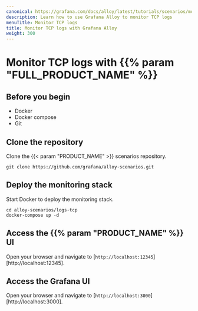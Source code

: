 ```yaml
---
canonical: https://grafana.com/docs/alloy/latest/tutorials/scenarios/monitor-tcp-logs/
description: Learn how to use Grafana Alloy to monitor TCP logs
menuTitle: Monitor TCP logs
title: Monitor TCP logs with Grafana Alloy
weight: 300
---
```


# Monitor TCP logs with {{% param "FULL_PRODUCT_NAME" %}}

## Before you begin

* Docker
* Docker compose
* Git

## Clone the repository

Clone the {{< param "PRODUCT_NAME" >}} scenarios repository.

```shell
git clone https://github.com/grafana/alloy-scenarios.git
```

## Deploy the monitoring stack

Start Docker to deploy the monitoring stack.

```shell
cd alloy-scenarios/logs-tcp
docker-compose up -d
```

## Access the {{% param "PRODUCT_NAME" %}} UI

Open your browser and navigate to [`http://localhost:12345`][http://localhost:12345].

## Access the Grafana UI

Open your browser and navigate to [`http://localhost:3000`][http://localhost:3000].

